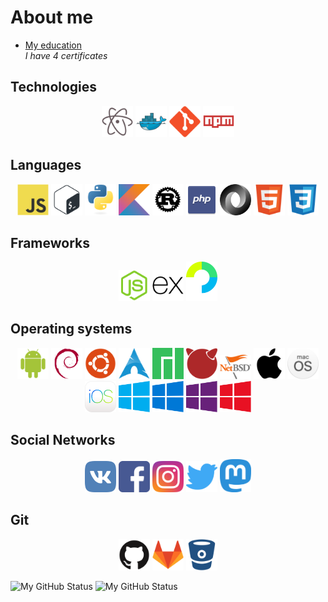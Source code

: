 # About me
* [My education](Education.md) <br>
  *I have 4 certificates*

## Technologies

<p align="center">
 <img src="src/Tech/atom.svg" width=50px>
 <img src="src/Tech/docker.svg" width=50px>
 <img src="src/Tech/git.svg" width=50px>
 <img src="src/Tech/npm.svg" width=50px>
</p>

## Languages
<p align="center">
 <img src="src/Lang/javascript.svg" width=50px>
 <img src="src/Lang/bash.svg" width=50px>
 <img src="src/Lang/python.svg" width=50px>
 <img src="src/Lang/kotlin.svg" width=50px>
 <img src="src/Lang/rust.svg" width=50px>
 <img src="src/Lang/php.svg" width=50px>

 <img src="src/Lang/json.svg" width=50px>
 <img src="src/Lang/html5.svg" width=50px>
 <img src="src/Lang/css3.svg" width=50px>
</p>

## Frameworks

<p align="center">
 <img src="src/Fw/nodejs.svg" width=50px>
 <img src="src/Fw/express.svg" width=50px>
 <img src="src/Fw/passportjs.svg" width=50px>
</p>

## Operating systems

<p align="center">
 <img src="src/OS/android.svg" width=50px>
 <img src="src/OS/debian.svg" width=50px>
  <img src="src/OS/ubuntu.svg" width=50px>
 <img src="src/OS/arch.svg" width=50px>
  <img src="src/OS/manjaro.svg" width=50px>
 <img src="src/OS/freebsd.svg" width=50px>
 <img src="src/OS/netbsd.png" width=50px>

 <img src="src/OS/apple.svg" width=50px>
 <img src="src/OS/macos.svg" width=50px>
 <img src="src/OS/ios.svg" width=50px>

 <img src="src/OS/windows.svg" width=50px>
 <img src="src/OS/windows_blue.svg" width=50px>
 <img src="src/OS/windows_purple.svg" width=50px>
 <img src="src/OS/windows_red.svg" width=50px>
</p>

## Social Networks

<p align="center">
 <a href="https://vk.com/doumor"><img src="src/SN/vk.svg" width=50px></a>
 <a href="https://facebook.com/ddoumor"><img src="src/SN/facebook.svg" width=50px></a>
 <a href="https://instagram.com/doumorr"><img src="src/SN/instagram.svg" width=50px></a>
 <a href="https://twitter.com/?"><img src="src/SN/twitter.svg" width=50px></a>
<a href="https://mstdn.social/@Doumor"><img src="src/SN/mastodon.svg" width=50px></a>
</p>

## Git

<p align="center">
 <img src="src/Git/github.svg" width=50px>
 <img src="src/Git/gitlab.svg" width=50px>
 <img src="src/Git/bitbucket.svg" width=50px>
</p>

<img src="https://github-readme-stats.vercel.app/api/top-langs?username=doumor&show_icons=true&layout=compact&show_icons=true&theme=algolia" alt="My GitHub Status">

<img src="https://github-readme-stats.vercel.app/api?username=doumor&count_private=true&show_icons=true&theme=algolia" alt="My GitHub Status">
